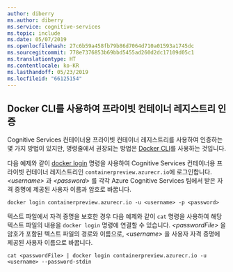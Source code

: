 ```yaml
---
author: diberry
ms.author: diberry
ms.service: cognitive-services
ms.topic: include
ms.date: 05/07/2019
ms.openlocfilehash: 27c6b59a458fb79b86d7064d710a01593a1745dc
ms.sourcegitcommit: 778e7376853b69bbd5455ad260d2dc17109d05c1
ms.translationtype: HT
ms.contentlocale: ko-KR
ms.lasthandoff: 05/23/2019
ms.locfileid: "66125154"
---
```

## <a name="use-docker-cli-to-authenticate-private-container-registry"></a>Docker CLI를 사용하여 프라이빗 컨테이너 레지스트리 인증

Cognitive Services 컨테이너용 프라이빗 컨테이너 레지스트리를 사용하여 인증하는 몇 가지 방법이 있지만, 명령줄에서 권장되는 방법은 [Docker CLI](https://docs.docker.com/engine/reference/commandline/cli/)를 사용하는 것입니다.

다음 예제와 같이 [docker login](https://docs.docker.com/engine/reference/commandline/login/) 명령을 사용하여 Cognitive Services 컨테이너용 프라이빗 컨테이너 레지스트리인 `containerpreview.azurecr.io`에 로그인합니다. *\<username\>* 과 *\<password\>* 를 각각 Azure Cognitive Services 팀에서 받은 자격 증명에 제공된 사용자 이름과 암호로 바꿉니다.

```
docker login containerpreview.azurecr.io -u <username> -p <password>
```

텍스트 파일에서 자격 증명을 보호한 경우 다음 예제와 같이 `cat` 명령을 사용하여 해당 텍스트 파일의 내용을 `docker login` 명령에 연결할 수 있습니다. *\<passwordFile\>* 을 암호가 포함된 텍스트 파일의 경로와 이름으로, *\<username\>* 을 사용자 자격 증명에 제공된 사용자 이름으로 바꿉니다.

```
cat <passwordFile> | docker login containerpreview.azurecr.io -u <username> --password-stdin
```

